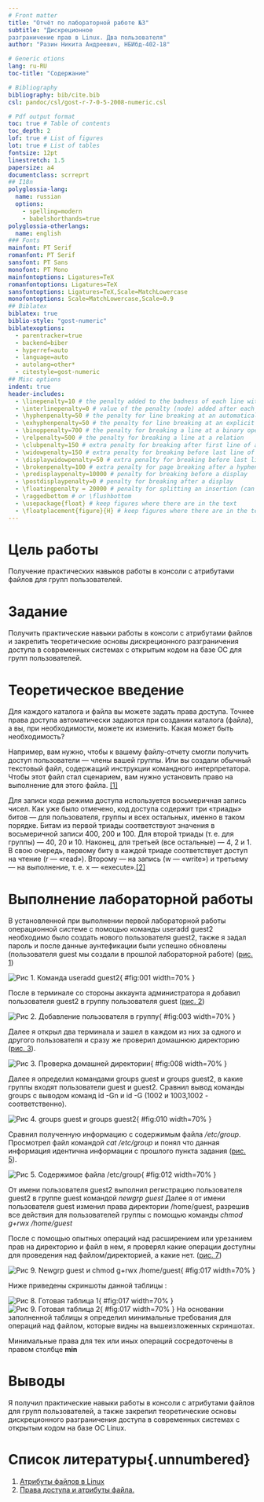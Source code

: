 ```yaml
---
# Front matter
title: "Отчёт по лабораторной работе №3"
subtitle: "Дискреционное
разграничение прав в Linux. Два пользователя"
author: "Разин Никита Андреевич, НБИбд-402-18" 

# Generic otions
lang: ru-RU
toc-title: "Содержание"

# Bibliography
bibliography: bib/cite.bib
csl: pandoc/csl/gost-r-7-0-5-2008-numeric.csl

# Pdf output format
toc: true # Table of contents
toc_depth: 2
lof: true # List of figures
lot: true # List of tables
fontsize: 12pt
linestretch: 1.5
papersize: a4
documentclass: scrreprt
## I18n
polyglossia-lang:
  name: russian
  options:
	- spelling=modern
	- babelshorthands=true
polyglossia-otherlangs:
  name: english
### Fonts
mainfont: PT Serif
romanfont: PT Serif
sansfont: PT Sans
monofont: PT Mono
mainfontoptions: Ligatures=TeX
romanfontoptions: Ligatures=TeX
sansfontoptions: Ligatures=TeX,Scale=MatchLowercase
monofontoptions: Scale=MatchLowercase,Scale=0.9
## Biblatex
biblatex: true
biblio-style: "gost-numeric"
biblatexoptions:
  - parentracker=true
  - backend=biber
  - hyperref=auto
  - language=auto
  - autolang=other*
  - citestyle=gost-numeric
## Misc options
indent: true
header-includes:
  - \linepenalty=10 # the penalty added to the badness of each line within a paragraph (no associated penalty node) Increasing the value makes tex try to have fewer lines in the paragraph.
  - \interlinepenalty=0 # value of the penalty (node) added after each line of a paragraph.
  - \hyphenpenalty=50 # the penalty for line breaking at an automatically inserted hyphen
  - \exhyphenpenalty=50 # the penalty for line breaking at an explicit hyphen
  - \binoppenalty=700 # the penalty for breaking a line at a binary operator
  - \relpenalty=500 # the penalty for breaking a line at a relation
  - \clubpenalty=150 # extra penalty for breaking after first line of a paragraph
  - \widowpenalty=150 # extra penalty for breaking before last line of a paragraph
  - \displaywidowpenalty=50 # extra penalty for breaking before last line before a display math
  - \brokenpenalty=100 # extra penalty for page breaking after a hyphenated line
  - \predisplaypenalty=10000 # penalty for breaking before a display
  - \postdisplaypenalty=0 # penalty for breaking after a display
  - \floatingpenalty = 20000 # penalty for splitting an insertion (can only be split footnote in standard LaTeX)
  - \raggedbottom # or \flushbottom
  - \usepackage{float} # keep figures where there are in the text
  - \floatplacement{figure}{H} # keep figures where there are in the text
---
```


# Цель работы

Получение практических навыков работы в консоли с атрибутами файлов для групп пользователей.

# Задание

Получить практические навыки работы в консоли с атрибутами файлов и закрепить теоретические основы дискреционного разграничения доступа в современных системах с открытым кодом на базе ОС для групп пользователей.

# Теоретическое введение

Для каждого каталога и файла вы можете задать права доступа. Точнее права доступа автоматически задаются при создании каталога (файла), а вы, при необходимости, можете их изменить. Какая может быть необходимость?

Например, вам нужно, чтобы к вашему файлу-отчету смогли получить доступ пользователи — члены вашей группы. Или вы создали обычный текстовый файл, содержащий инструкции командного интерпретатора. Чтобы этот файл стал сценарием, вам нужно установить право на выполнение для этого файла. [[1]](https://itproffi.ru/atributy-fajlov-v-linux/)

Для записи кода режима доступа используется восьмеричная запись чисел. Как уже было отмечено, код доступа содержит три «триады» битов — для пользователя, группы и всех остальных, именно в таком порядке. Битам из первой триады соответствуют значения в восьмеричной записи 400, 200 и 100. Для второй триады (т. е. для группы) — 40, 20 и 10. Наконец, для третьей (все остальные) — 4, 2 и 1. В свою очередь, первому биту в каждой триаде соответствует доступ на чтение (r — «read»). Второму — на запись (w — «write») и третьему — на выполнение, т. е. x — «execute».[[2]](https://it.wikireading.ru/38589)

# Выполнение лабораторной работы

В установленной при выполнении первой лабораторной работы операционной системе с помощью команды useradd guest2 необходимо было создать нового пользователя guest2, также я задал пароль и после данные аунтефикации были успешно обновлены (пользователя guest мы создали в прошлой лабораторной работе) ([рис. 1](image/1.png))

![Рис 1. Команда useradd guest2](image/1.png){ #fig:001 width=70% }

После в терминале со стороны аккаунта администратора я добавил пользователя guest2 в группу пользователя guest ([рис. 2](image/2.png))

![Рис 2. Добавление пользователя в группу](image/2.png){ #fig:003 width=70% }

Далее я открыл два терминала и зашел в каждом из них за одного и другого пользователя и сразу же проверил домашнюю директорию ([рис. 3](image/3.png)).

![Рис 3. Проверка домашней директории](image/3.png){ #fig:008 width=70% }

Далее я определил командами groups guest и groups guest2, в какие группы входят пользователи guest и guest2. Сравнил вывод команды groups с выводом команд id -Gn и id -G (1002 и 1003,1002 - соответственно).

![Рис 4. groups guest и groups guest2](image/4.png){ #fig:010 width=70% }

Сравнил полученную информацию с содержимым файла */etc/group*.
Просмотрел файл командой *cat /etc/group* и понял что данная информация идентична информации с прошлого пункта задания ([рис. 5](image/5.png)).

![Рис 5. Содержимое файла */etc/group*](image/5.png){ #fig:012 width=70% }

От имени пользователя guest2 выполнил регистрацию пользователя guest2 в группе guest командой *newgrp guest*
Далее я от имени пользователя guest изменил права директории /home/guest, разрешив все действия для пользователей группы с помощью команды *chmod g+rwx /home/guest*

После с помощью опытных операций над расширением или урезанием прав на директорию и файл в нем, я проверял какие операции доступны для проведения над файлом/директорией, а какие нет. ([рис. 7](image/6.png))

![Рис 9. Newgrp guest и chmod g+rwx /home/guest](image/6.png){ #fig:017 width=70% }

Ниже приведены скриншоты данной таблицы :

![Рис 8. Готовая таблица 1](image/8.png){ #fig:017 width=70% }
![Рис 9. Готовая таблица 2](image/9.png){ #fig:017 width=70% }
На основании заполненной таблицы я определил минимальные требования для операций над файлом, которые видны на вышеизложенных скриншотах.

Минимальные права для тех или иных операций сосредоточены в правом столбце **min**

# Выводы

Я получил практические навыки работы в консоли с атрибутами файлов для групп пользователей, а также закрепил теоретические основы дискреционного разграничения доступа в современных системах с открытым кодом на базе ОС Linux.

# Список литературы{.unnumbered}

1. [Атрибуты файлов в Linux](https://itproffi.ru/atributy-fajlov-v-linux/)
2. [Права доступа и атрибуты файла.](https://it.wikireading.ru/38589)
